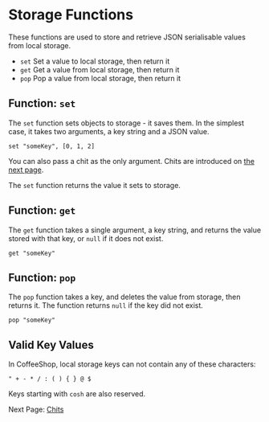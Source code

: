 # Storage Functions

These functions are used to store and retrieve JSON serialisable values from
local storage.

- `set` Set a value to local storage, then return it
- `get` Get a value from local storage, then return it
- `pop` Pop a value from local storage, then return it

## Function: `set`

The `set` function sets objects to storage - it saves them. In the simplest
case, it takes two arguments, a key string and a JSON value.

    set "someKey", [0, 1, 2]

You can also pass a chit as the only argument. Chits are introduced on
[the next page][1].

The `set` function returns the value it sets to storage.

## Function: `get`

The `get` function takes a single argument, a key string, and returns the
value stored with that key, or `null` if it does not exist.

    get "someKey"

## Function: `pop`

The `pop` function takes a key, and deletes the value from storage, then
returns it. The function returns `null` if the key did not exist.

    pop "someKey"

## Valid Key Values

In CoffeeShop, local storage keys can not contain any of these characters:

    " + - * / : ( ) { } @ $

Keys starting with `cosh` are also reserved.

Next Page: [Chits][1]

[1]: /docs/chits.md
